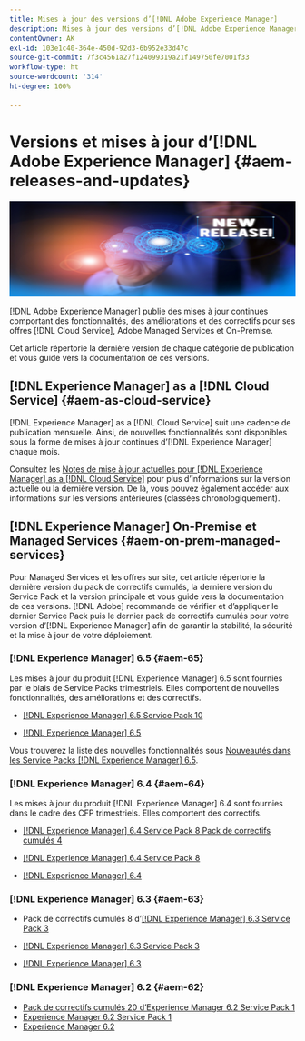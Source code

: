 ```yaml
---
title: Mises à jour des versions d’[!DNL Adobe Experience Manager]
description: Mises à jour des versions d’[!DNL Adobe Experience Manager]
contentOwner: AK
exl-id: 103e1c40-364e-450d-92d3-6b952e33d47c
source-git-commit: 7f3c4561a27f124099319a21f149750fe7001f33
workflow-type: ht
source-wordcount: '314'
ht-degree: 100%

---
```


# Versions et mises à jour d’[!DNL Adobe Experience Manager] {#aem-releases-and-updates}

![[!DNL Experience Manager]Nouvelles versions](assets/new-aem-releases1.jpeg)

[!DNL Adobe Experience Manager] publie des mises à jour continues comportant des fonctionnalités, des améliorations et des correctifs pour ses offres [!DNL Cloud Service], Adobe Managed Services et On-Premise.

Cet article répertorie la dernière version de chaque catégorie de publication et vous guide vers la documentation de ces versions.

## [!DNL Experience Manager] as a [!DNL Cloud Service] {#aem-as-cloud-service}

[!DNL Experience Manager] as a [!DNL Cloud Service] suit une cadence de publication mensuelle. Ainsi, de nouvelles fonctionnalités sont disponibles sous la forme de mises à jour continues d’[!DNL Experience Manager] chaque mois.

Consultez les [Notes de mise à jour actuelles pour [!DNL Experience Manager] as a [!DNL Cloud Service]](https://experienceleague.adobe.com/docs/experience-manager-cloud-service/release-notes/release-notes/release-notes-current.html?lang=fr) pour plus d’informations sur la version actuelle ou la dernière version. De là, vous pouvez également accéder aux informations sur les versions antérieures (classées chronologiquement).

## [!DNL Experience Manager] On-Premise et Managed Services {#aem-on-prem-managed-services}

Pour Managed Services et les offres sur site, cet article répertorie la dernière version du pack de correctifs cumulés, la dernière version du Service Pack et la version principale et vous guide vers la documentation de ces versions. [!DNL Adobe] recommande de vérifier et d’appliquer le dernier Service Pack puis le dernier pack de correctifs cumulés pour votre version d’[!DNL Experience Manager] afin de garantir la stabilité, la sécurité et la mise à jour de votre déploiement.

### [!DNL Experience Manager] 6.5 {#aem-65}

Les mises à jour du produit [!DNL Experience Manager] 6.5 sont fournies par le biais de Service Packs trimestriels. Elles comportent de nouvelles fonctionnalités, des améliorations et des correctifs.

* [[!DNL Experience Manager] 6.5 Service Pack 10](https://experienceleague.adobe.com/docs/experience-manager-65/release-notes/service-pack/sp-release-notes.html?lang=fr)

* [[!DNL Experience Manager] 6.5](https://experienceleague.adobe.com/docs/experience-manager-65/release-notes/release-notes.html?lang=fr)

Vous trouverez la liste des nouvelles fonctionnalités sous [Nouveautés dans les Service Packs [!DNL Experience Manager] 6.5](https://experienceleague.adobe.com/docs/experience-manager-65/release-notes/service-pack/new-features-latest-service-pack.html?lang=fr).

### [!DNL Experience Manager] 6.4 {#aem-64}

Les mises à jour du produit [!DNL Experience Manager] 6.4 sont fournies dans le cadre des CFP trimestriels. Elles comportent des correctifs.

* [[!DNL Experience Manager] 6.4 Service Pack 8 Pack de correctifs cumulés 4](https://experienceleague.adobe.com/docs/experience-manager-64/release-notes/cfp-release-notes.html?lang=fr)

* [[!DNL Experience Manager] 6.4 Service Pack 8](https://experienceleague.adobe.com/docs/experience-manager-64/release-notes/sp-release-notes.html?lang=fr)

* [[!DNL Experience Manager] 6.4](https://experienceleague.adobe.com/docs/experience-manager-64/release-notes/release-notes.html?lang=fr)

### [!DNL Experience Manager] 6.3 {#aem-63}

* Pack de correctifs cumulés 8 d’[[!DNL Experience Manager] 6.3 Service Pack 3](https://experienceleague.adobe.com/docs/experience-manager-release-information/aem-release-updates/previous-updates/release-notes-aem-6-3-cumulative-fix-pack.html?lang=fr)

* [[!DNL Experience Manager] 6.3 Service Pack 3](https://helpx.adobe.com/fr/experience-manager/6-3/release-notes/sp3-release-notes.html)

* [[!DNL Experience Manager] 6.3](https://helpx.adobe.com/fr/experience-manager/6-3/release-notes.html)

### [!DNL Experience Manager] 6.2 {#aem-62}

<!-- TBD: This content will soon be archived and new links can move to aem-previous-versions.md article. See status in UGP-1894.
-->

* [Pack de correctifs cumulés 20 d’Experience Manager 6.2 Service Pack 1](https://experienceleague.adobe.com/docs/experience-manager-release-information/aem-release-updates/previous-updates/release-notes-aem-6-2-cumulative-fix-pack.html?lang=fr#previous-updates)
* [Experience Manager 6.2 Service Pack 1](https://helpx.adobe.com/fr/experience-manager/6-2/release-notes/sp1.html)
* [Experience Manager 6.2](https://helpx.adobe.com/fr/experience-manager/6-2/release-notes.html)

